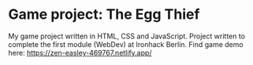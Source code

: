 # Game project: The Egg Thief
My game project written in HTML, CSS and JavaScript. Project written to complete the first module (WebDev) at Ironhack Berlin.
Find game demo here: https://zen-easley-469767.netlify.app/
